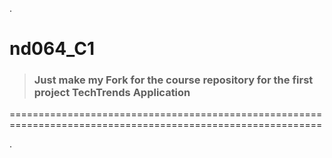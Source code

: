 .

# nd064_C1



> ### Just make my Fork for the course repository for the first project TechTrends Application 




============================================================================================================


.
